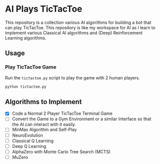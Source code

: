 # AI Plays TicTacToe

This repository is a collection various AI algorithms for building a bot that can play TicTacToe. This repository is like my workspace for AI as I learn to implement various Classical AI algorithms and (Deep) Reinforcement Learning algorithms.

## Usage

### Play TicTacToe Game

Run the `tictactoe.py` script to play the game with 2 human players.

```bash
python tictactoe.py
```

## Algorithms to Implement

- [x] Code a Normal 2 Player TicTacToe Terminal Game
- [ ] Convert the Game to a Gym Environment or a similar Interface so that the AI can interact with it easily.
- [ ] MinMax Algorithm and Self-Play
- [ ] NeuroEvolution
- [ ] Classical Q Learning
- [ ] Deep Q Learning
- [ ] AlphaZero with Monte Carlo Tree Search (MCTS)
- [ ] MuZero
